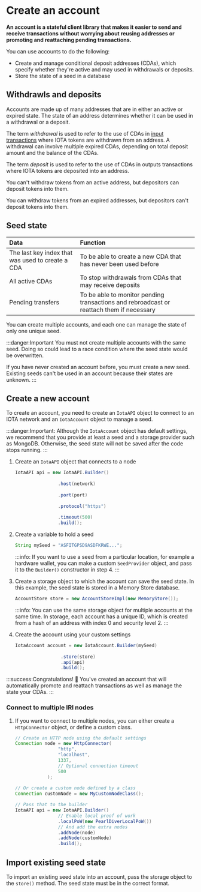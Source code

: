 # Create an account

**An account is a stateful client library that makes it easier to send and receive transactions without worrying about reusing addresses or promoting and reattaching pending transactions.**

You can use accounts to do the following:

* Create and manage conditional deposit addresses (CDAs), which specify whether they're active and may used in withdrawals or deposits.
* Store the state of a seed in a database

## Withdrawls and deposits

Accounts are made up of many addresses that are in either an active or expired state. The state of an address determines whether it can be used in a withdrawal or a deposit.

The term _withdrawal_ is used to refer to the use of CDAs in [input transactions](root://iota-basics/0.1/concepts/bundles-and-transactions.md) where IOTA tokens are withdrawn from an address. A withdrawal can involve multiple expired CDAs, depending on total deposit amount and the balance of the CDAs.

The term _deposit_ is used to refer to the use of CDAs in outputs transactions where IOTA tokens are deposited into an address.

You can't withdraw tokens from an active address, but depositors can deposit tokens into them.

You can withdraw tokens from an expired addresses, but depositors can't deposit tokens into them.

## Seed state

|**Data**| **Function**|
|:-----------------|:----------|
|The last key index that was used to create a CDA| To be able to create a new CDA that has never been used before|
|All active CDAs|To stop withdrawals from CDAs that may receive deposits|
|Pending transfers| To be able to monitor pending transactions and rebroadcast or reattach them if necessary|

You can create multiple accounts, and each one can manage the state of only one unique seed.

:::danger:Important
You must not create multiple accounts with the same seed. Doing so could lead to a race condition where the seed state would be overwritten.

If you have never created an account before, you must create a new seed. Existing seeds can't be used in an account because their states are unknown.
:::

## Create a new account

To create an account, you need to create an `IotaAPI` object to connect to an IOTA network and an `IotaAccount` object to manage a seed.

:::danger:Important:
Although the `IotaAccount` object has default settings, we recommend that you provide at least a seed and a storage provider such as MongoDB. Otherwise, the seed state will not be saved after the code stops running.
:::

1. Create an `IotaAPI` object that connects to a node
   
    ```java
    IotaAPI api = new IotaAPI.Builder()
                    
                    .host(network)
                    
                    .port(port)
                    
                    .protocol("https")
                    
                    .timeout(500)
                    .build();
    ```

2. Create a variable to hold a seed

    ```java
    String mySeed = "ASFITGPSD9ASDFKRWE...";
    ```

    :::info:
    If you want to use a seed from a particular location, for example a hardware wallet, you can make a custom `SeedProvider` object, and pass it to the `Builder()` constructor in step 4.
    :::

3. Create a storage object to which the account can save the seed state. In this example, the seed state is stored in a Memory Store database.

    ```Java
    AccountStore store = new AccountStoreImpl(new MemoryStore());
    ```

    :::info:
    You can use the same storage object for multiple accounts at the same time. In storage, each account has a unique ID, which is created from a hash of an address with index 0 and security level 2.
    :::

4. Create the account using your custom settings
   
   ```java
   IotaAccount account = new IotaAccount.Builder(mySeed)
    
                    .store(store)
                    .api(api)
                    .build();
    ```

:::success:Congratulations! :tada:
You've created an account that will automatically promote and reattach transactions as well as manage the state your CDAs.
:::

### Connect to multiple IRI nodes

1. If you want to connect to multiple nodes, you can either create a `HttpConnector` object, or define a custom class.

    ```java
    // Create an HTTP node using the default settings
    Connection node = new HttpConnector(
                    "http",
                    "localhost",
                    1337, 
                    // Optional connection timeout
                    500
                );
                    
    // Or create a custom node defined by a class
    Connection customNode = new MyCustomNodeClass();

    // Pass that to the builder
    IotaAPI api = new IotaAPI.Builder()
                    // Enable local proof of work
                    .localPoW(new PearlDiverLocalPoW())
                    // And add the extra nodes
                    .addNode(node)
                    .addNode(customNode)
                    .build();

    ```

## Import existing seed state

To import an existing seed state into an account, pass the storage object to the `store()` method. The seed state must be in the correct format.